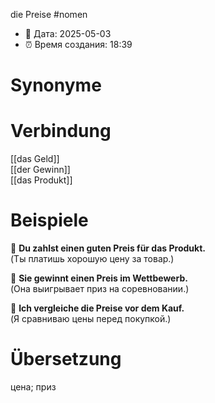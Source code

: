 
die Preise
#nomen
- 📍 Дата: 2025-05-03
- ⏰ Время создания: 18:39
# Synonyme

# Verbindung 
[[das Geld]]  
[[der Gewinn]]  
[[das Produkt]]
# Beispiele
🔹 **Du zahlst einen guten Preis für das Produkt.**  
(Ты платишь хорошую цену за товар.)

🔹 **Sie gewinnt einen Preis im Wettbewerb.**  
(Она выигрывает приз на соревновании.)

🔹 **Ich vergleiche die Preise vor dem Kauf.**  
(Я сравниваю цены перед покупкой.)
# Übersetzung
цена; приз